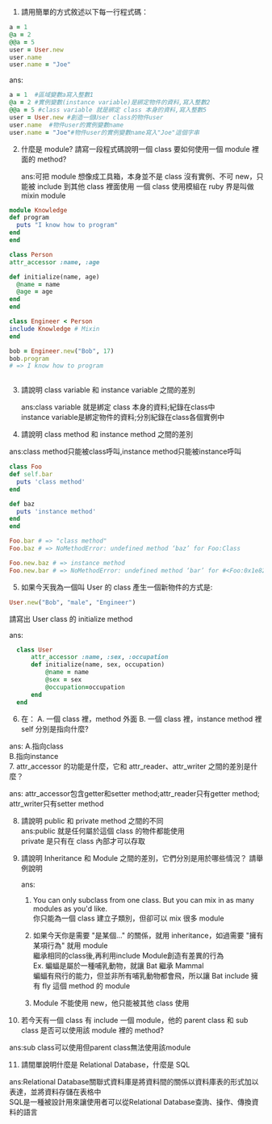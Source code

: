 1. 請用簡單的方式敘述以下每一行程式碼：

  ```ruby 
  a = 1
  @a = 2
  @@a = 5
  user = User.new
  user.name
  user.name = "Joe"
  ```
ans:
  ```ruby 
  a = 1  #區域變數a寫入整數1
  @a = 2 #實例變數(instance variable)是綁定物件的資料,寫入整數2
  @@a = 5 #class variable 就是綁定 class 本身的資料,寫入整數5
  user = User.new #創造一個User class的物件user
  user.name  #物件user的實例變數name		
  user.name = "Joe"#物件user的實例變數name寫入"Joe"這個字串
  ```
2. 什麼是 module? 請寫一段程式碼說明一個 class 要如何使用一個 module 裡面的 method?  
   
   ans:可把 module 想像成工具箱，本身並不是 class
   沒有實例、不可 new，只能被 include 到其他 class 裡面使用
    一個 class 使用模組在 ruby 界是叫做 mixin module
  ```ruby 
  module Knowledge
  def program
    puts "I know how to program"
  end
end

class Person  
  attr_accessor :name, :age

  def initialize(name, age)
    @name = name
    @age = age
  end
end

class Engineer < Person
  include Knowledge # Mixin
end

bob = Engineer.new("Bob", 17)
bob.program
# => I know how to program
	
  ```

3. 請說明 class variable 和 instance variable 之間的差別  

   ans:class variable 就是綁定 class 本身的資料;紀錄在class中  
        instance variable是綁定物件的資料;分別紀錄在class各個實例中 
 
4. 請說明 class method 和 instance method 之間的差別

  ans:class method只能被class呼叫,instance method只能被instance呼叫
  ```ruby 
class Foo
  def self.bar
    puts 'class method'
  end
  
  def baz
    puts 'instance method'
  end
end

Foo.bar # => "class method"
Foo.baz # => NoMethodError: undefined method ‘baz’ for Foo:Class

Foo.new.baz # => instance method
Foo.new.bar # => NoMethodError: undefined method ‘bar’ for #<Foo:0x1e820>
  ```
5. 如果今天我為一個叫 User 的 class 產生一個新物件的方式是:
  ```ruby
  User.new("Bob", "male", "Engineer")
  ```
請寫出 User class 的 initialize method

  ans:
  ```ruby
	class User
		attr_accessor :name, :sex, :occupation
		def initialize(name, sex, occupation)
			@name = name
			@sex = sex
			@occupation=occupation	
		end
	end
  ```
6. 在：
  A.  一個 class 裡，method 外面
  B.  一個 class 裡，instance method 裡
  self 分別是指向什麼?  

  ans: A.指向class  
        B.指向instance	
7. attr_accessor 的功能是什麼，它和 attr_reader、attr_writer 之間的差別是什麼？  
  
  ans: attr_accessor包含getter和setter method;attr_reader只有getter method;  
       attr_writer只有setter method  
 		
8. 請說明 public 和 private method 之間的不同  
  ans:public 就是任何屬於這個 class 的物件都能使用  
      private 是只有在 class 內部才可以存取  


9. 請說明 Inheritance 和 Module 之間的差別，它們分別是用於哪些情況？ 請舉例說明  
  
	ans:
   1. You can only subclass from one class. But you can mix in as many modules as you'd like.  
   你只能為一個 class 建立子類別，但卻可以 mix 很多 module  

   2. 如果今天你是需要 "是某個..." 的關係，就用 inheritance，如過需要 "擁有某項行為" 就用 module  
      繼承相同的class後,再利用include Module創造有差異的行為  
   Ex. 蝙蝠是屬於一種哺乳動物，就讓 Bat 繼承 Mammal  
       蝙蝠有飛行的能力，但並非所有哺乳動物都會飛，所以讓 Bat include 擁有 fly 這個 method 的 module  
     
   3. Module 不能使用 new，他只能被其他 class 使用  

10. 若今天有一個 class 有 include 一個 module，他的 parent class 和 sub class 是否可以使用該 module 裡的 method?  
  
  ans:sub class可以使用但parent class無法使用該module  

11. 請間單說明什麼是 Relational Database，什麼是 SQL  
  
  ans:Relational Database關聯式資料庫是將資料間的關係以資料庫表的形式加以表達，並將資料存儲在表格中  
       SQL是一種被設計用來讓使用者可以從Relational Database查詢、操作、傳換資料的語言

